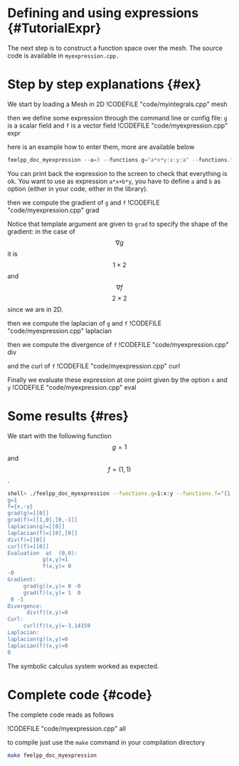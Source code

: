 Defining and using expressions {#TutorialExpr}
================================



The next step is to construct a function space over the mesh. The source code is
available in `myexpression.cpp.`

# Step by step explanations {#ex}

We start by loading a Mesh in 2D
!CODEFILE "code/myintegrals.cpp"   mesh

then we define some expression through the command line or config file: `g`  is a scalar field and `f`  is a vector field
!CODEFILE "code/myexpression.cpp" expr

here is an example how to enter them, more are available below
```c++
feelpp_doc_myexpression --a=3 --functions.g="a*x*y:x:y:a" --functions.f="{sin(pi*x),cos(pi*y)}:x:y"
```

You can print back the expression to the screen to check that everything is ok.
You want to use as expression `a*x+b*y`, you have to define `a` and `b` as option (either in your code, either in the library).

then we compute the gradient of `g`  and `f`
!CODEFILE "code/myexpression.cpp" grad

Notice that template argument are given to `grad`  to specify the shape of the
gradient: in the case of $$\nabla g$$ it is $$1\times2$$ and $$\nabla f$$
$$2\times 2$$ since we are in 2D.

then we compute the laplacian of `g`  and `f`
!CODEFILE "code/myexpression.cpp" laplacian

then we compute the divergence of `f`
!CODEFILE "code/myexpression.cpp" div

and the curl of `f`
!CODEFILE "code/myexpression.cpp" curl

Finally we evaluate these expression at one point given by the option `x`  and `y`
!CODEFILE "code/myexpression.cpp" eval

# Some results {#res}

We start with the following function $$g=1$$ and $$f=(1,1)$$.

```bash
shell> ./feelpp_doc_myexpression --functions.g=1:x:y --functions.f="{1,1}:x:y
g=1
f={x,-y}
grad(g)=[[0]]
grad(f)=[[1,0],[0,-1]]
laplacian(g)=[[0]]
laplacian(f)=[[0],[0]]
div(f)=[[0]]
curl(f)=[[0]]
Evaluation  at  (0,0):
           g(x,y)=1
           f(x,y)= 0
-0
Gradient:
     grad(g)(x,y)= 0 -0
     grad(f)(x,y)= 1  0
 0 -1
Divergence:
      div(f)(x,y)=0
Curl:
     curl(f)(x,y)=-3.14159
Laplacian:
laplacian(g)(x,y)=0
laplacian(f)(x,y)=0
0
```

The symbolic calculus system worked as expected.


# Complete code {#code}

The complete code reads as follows

!CODEFILE "code/myexpression.cpp" all

to compile just use the `make` command in your compilation directory
```bash
make feelpp_doc_myexpression
```

